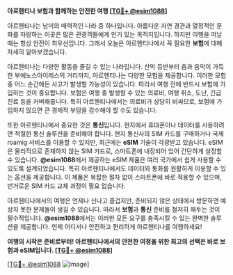 **아르헨티나 보험과 함께하는 안전한 여행 [[TG💪+ @esim1088](https://t.me/s/esim1088)]**

아르헨티나는 남미의 매력적인 나라 중 하나입니다. 아름다운 자연 경관과 열정적인 문화를 자랑하는 이곳은 많은 관광객들에게 인기 있는 목적지입니다. 하지만 여행을 떠날 때는 항상 안전이 최우선입니다. 그래서 오늘은 아르헨티나에서 꼭 필요한 **보험**에 대해 자세히 알아보겠습니다.

아르헨티나는 다양한 활동을 즐길 수 있는 나라입니다. 산악 등반부터 춤과 음악이 가득한 부에노스아이레스의 거리까지, 아르헨티나는 다양한 모험을 제공합니다. 이러한 모험 중 어느 순간에든 사고가 발생할 가능성이 있습니다. 따라서 여행 전에 반드시 보험에 가입하는 것이 중요합니다. 보험은 여행 중 발생할 수 있는 의료비, 여행 취소, 도난, 긴급 진료 등을 커버해줍니다. 특히 아르헨티나에서는 의료비가 상당히 비싸므로, 보험에 가입하지 않으면 큰 경제적 부담을 감수해야 할 수도 있습니다.

또한 아르헨티나에서 중요한 것은 **통신**입니다. 현지에서 휴대폰이나 데이터를 사용하려면 적절한 통신 솔루션을 준비해야 합니다. 현지 통신사의 SIM 카드를 구매하거나 국제 roamig 서비스를 이용할 수 있지만, 최근에는 **eSIM** 기술이 각광받고 있습니다. eSIM은 물리적으로 존재하지 않는 SIM 카드로, 스마트폰에 내장되어 있어 간단하게 설정할 수 있습니다. **@esim1088**에서 제공하는 eSIM 제품은 여러 국가에서 쉽게 사용할 수 있도록 설계되었습니다. 특히 아르헨티나에서도 데이터와 통화를 원활하게 이용할 수 있는 옵션을 제공합니다. 이 제품은 복잡한 절차 없이 스마트폰에 바로 적용할 수 있으며, 번거로운 SIM 카드 교체 과정이 필요 없습니다.

아르헨티나에서의 여행은 언제나 신나고 즐겁지만, 준비되지 않은 상태에서 방문하면 예상치 못한 문제들이 생길 수 있습니다. 따라서 **보험**과 **통신** 준비를 철저히 해두는 것이 필수적입니다. **@esim1088**에서는 이러한 모든 요구를 충족시킬 수 있는 완벽한 솔루션을 제공합니다. 언제 어디서나 안전하고 편리하게 아르헨티나를 여행하세요!

**여행의 시작은 준비로부터! 아르헨티나에서의 안전한 여정을 위한 최고의 선택은 바로 보험과 eSIM입니다. [[TG💪+ @esim1088](https://t.me/s/esim1088)]**

[[TG💪+ @esim1088](https://t.me/s/esim1088) ![Image](https://i.postimg.cc/Y0z9fWf4/image.png)]